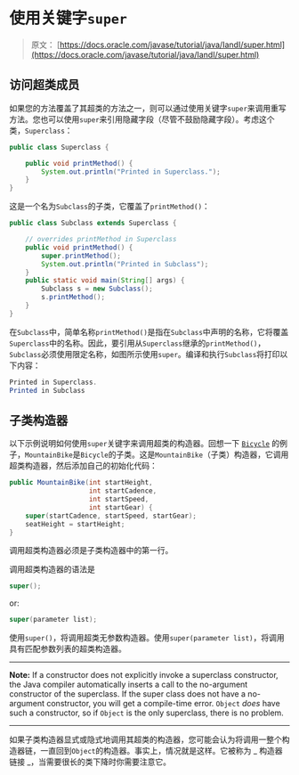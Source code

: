 # 使用关键字`super`

> 原文： [https://docs.oracle.com/javase/tutorial/java/IandI/super.html](https://docs.oracle.com/javase/tutorial/java/IandI/super.html)

## 访问超类成员

如果您的方法覆盖了其超类的方法之一，则可以通过使用关键字`super`来调用重写方法。您也可以使用`super`来引用隐藏字段（尽管不鼓励隐藏字段）。考虑这个类，`Superclass`：

```java
public class Superclass {

    public void printMethod() {
        System.out.println("Printed in Superclass.");
    }
}

```

这是一个名为`Subclass`的子类，它覆盖了`printMethod()`：

```java
public class Subclass extends Superclass {

    // overrides printMethod in Superclass
    public void printMethod() {
        super.printMethod();
        System.out.println("Printed in Subclass");
    }
    public static void main(String[] args) {
        Subclass s = new Subclass();
        s.printMethod();    
    }
}

```

在`Subclass`中，简单名称`printMethod()`是指在`Subclass`中声明的名称，它将覆盖`Superclass`中的名称。因此，要引用从`Superclass`继承的`printMethod()`，`Subclass`必须使用限定名称，如图所示使用`super`。编译和执行`Subclass`将打印以下内容：

```java
Printed in Superclass.
Printed in Subclass

```

## 子类构造器

以下示例说明如何使用`super`关键字来调用超类的构造器。回想一下 [`Bicycle`](subclasses.html) 的例子，`MountainBike`是`Bicycle`的子类。这是`MountainBike`（子类）构造器，它调用超类构造器，然后添加自己的初始化代码：

```java
public MountainBike(int startHeight, 
                    int startCadence,
                    int startSpeed,
                    int startGear) {
    super(startCadence, startSpeed, startGear);
    seatHeight = startHeight;
}   

```

调用超类构造器必须是子类构造器中的第一行。

调用超类构造器的语法是

```java
super();  

```

or:

```java
super(parameter list);

```

使用`super()`，将调用超类无参数构造器。使用`super(parameter list)`，将调用具有匹配参数列表的超类构造器。

* * *

**Note:** If a constructor does not explicitly invoke a superclass constructor, the Java compiler automatically inserts a call to the no-argument constructor of the superclass. If the super class does not have a no-argument constructor, you will get a compile-time error. `Object` _does_ have such a constructor, so if `Object` is the only superclass, there is no problem.

* * *

如果子类构造器显式或隐式地调用其超类的构造器，您可能会认为将调用一整个构造器链，一直回到`Object`的构造器。事实上，情况就是这样。它被称为 _ 构造器链接 _，当需要很长的类下降时你需要注意它。